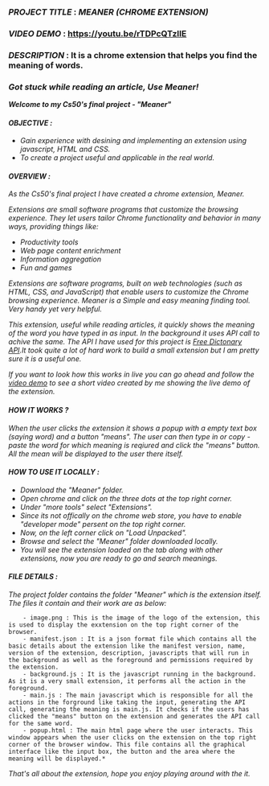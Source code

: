 ### *PROJECT TITLE* :  *MEANER (CHROME EXTENSION)*
### *VIDEO DEMO* :  https://youtu.be/rTDPcQTzlIE
### *DESCRIPTION* : It is a chrome extension that helps you find the meaning of words.

### *Got stuck while reading an article, Use Meaner!*

***Welcome to my Cs50's final project - "Meaner"***

#### *OBJECTIVE :*
- *Gain experience with desining and implementing an extension using javascript, HTML and CSS.*
- *To create a project useful and applicable in the real world.*

#### *OVERVIEW :*
*As the Cs50's final project I have created a chrome extension, Meaner.*

*Extensions are small software programs that customize the browsing experience. They let users tailor Chrome functionality and behavior in many ways, providing things like:*

- *Productivity tools*
- *Web page content enrichment*
- *Information aggregation*
- *Fun and games*

*Extensions are software programs, built on web technologies (such as HTML, CSS, and JavaScript) that enable users to customize the Chrome browsing experience. Meaner is a Simple and easy meaning finding tool. Very handy yet very helpful.*

*This extension, useful while reading articles, it quickly shows the meaning of the word you have typed in as input. In the background it uses API call to achive the same. The API I have used for this project is [Free Dictonary API](https://dictionaryapi.dev/).It took quite a lot of hard work to build a small extension but I am pretty sure it is a useful one.*

*If you want to look how this works in live you can go ahead and follow the [video demo](https://youtu.be/rTDPcQTzlIE) to see a short video created by me showing the live demo of the extension.*

#### *HOW IT WORKS ?*
*When the user clicks the extension it shows a popup with a empty text box (saying word) and a button "means". The user can then type in or copy - paste the word for which meaning is reqiured and click the "means" button. All the mean will be displayed to the user there itself.*

#### *HOW TO USE IT LOCALLY :*
- *Download the "Meaner" folder.*
- *Open chrome and click on the three dots at the top right corner.*
- *Under "more tools" select "Extensions".*
- *Since its not offically on the chrome web store, you have to enable "developer mode" persent on the top right corner.*
- *Now, on the left corner click on "Load Unpacked".*
- *Browse and select the "Meaner" folder downloaded locally.*
- *You will see the extension loaded on the tab along with other extensions, now you are ready to go and search meanings.*

#### *FILE DETAILS :*
*The project folder contains the folder "Meaner" which is the extension itself. The files it contain and their work are as below:*
```
    - image.png : This is the image of the logo of the extension, this is used to display the exxtension on the top right corner of the browser.
    - manifest.json : It is a json format file which contains all the basic details about the extension like the manifest version, name, version of the extension, description, javascripts that will run in the background as well as the foreground and permissions required by the extension.
    - background.js : It is the javascript running in the background. As it is a very small extension, it performs all the action in the foreground.
    - main.js : The main javascript which is responsible for all the actions in the forground like taking the input, generating the API call, generating the meaning is main.js. It checks if the users has clicked the "means" button on the extension and generates the API call for the same word.
    - popup.html : The main html page where the user interacts. This window appears when the user clicks on the extension on the top right corner of the browser window. This file contains all the graphical interface like the input box, the button and the area where the meaning will be displayed.*
```

*That's all about the extension, hope you enjoy playing around with the it.*

